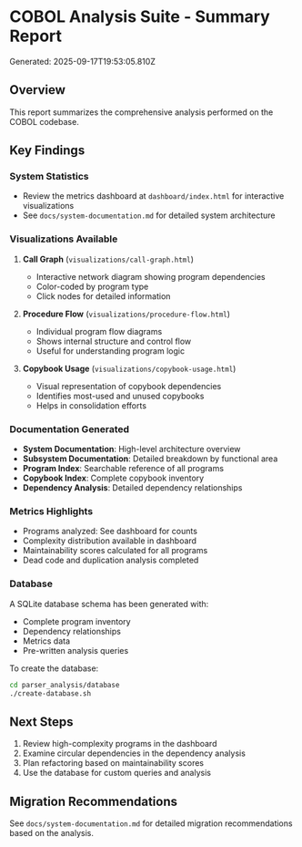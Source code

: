 # COBOL Analysis Suite - Summary Report
Generated: 2025-09-17T19:53:05.810Z

## Overview
This report summarizes the comprehensive analysis performed on the COBOL codebase.

## Key Findings

### System Statistics
- Review the metrics dashboard at `dashboard/index.html` for interactive visualizations
- See `docs/system-documentation.md` for detailed system architecture

### Visualizations Available
1. **Call Graph** (`visualizations/call-graph.html`)
   - Interactive network diagram showing program dependencies
   - Color-coded by program type
   - Click nodes for detailed information

2. **Procedure Flow** (`visualizations/procedure-flow.html`)
   - Individual program flow diagrams
   - Shows internal structure and control flow
   - Useful for understanding program logic

3. **Copybook Usage** (`visualizations/copybook-usage.html`)
   - Visual representation of copybook dependencies
   - Identifies most-used and unused copybooks
   - Helps in consolidation efforts

### Documentation Generated
- **System Documentation**: High-level architecture overview
- **Subsystem Documentation**: Detailed breakdown by functional area
- **Program Index**: Searchable reference of all programs
- **Copybook Index**: Complete copybook inventory
- **Dependency Analysis**: Detailed dependency relationships

### Metrics Highlights
- Programs analyzed: See dashboard for counts
- Complexity distribution available in dashboard
- Maintainability scores calculated for all programs
- Dead code and duplication analysis completed

### Database
A SQLite database schema has been generated with:
- Complete program inventory
- Dependency relationships
- Metrics data
- Pre-written analysis queries

To create the database:
```bash
cd parser_analysis/database
./create-database.sh
```

## Next Steps
1. Review high-complexity programs in the dashboard
2. Examine circular dependencies in the dependency analysis
3. Plan refactoring based on maintainability scores
4. Use the database for custom queries and analysis

## Migration Recommendations
See `docs/system-documentation.md` for detailed migration recommendations based on the analysis.
